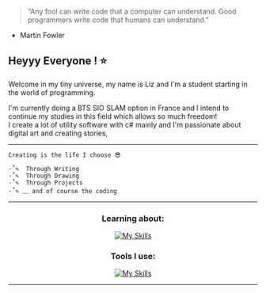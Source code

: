 > “Any fool can write code that a computer can understand. Good programmers write code that humans can understand.”
   - Martin Fowler

  
## Heyyy Everyone ! ⭐
Welcome in my tiny universe, my name is Liz and I'm a student starting in the world of programming.    

I'm currently doing a BTS SIO SLAM option in France and I intend to continue my studies in this field
which allows so much freedom!  
I create a lot of utility software with c# mainly and I'm passionate about digital art and creating stories, 

---------------------------------------------------


	Creating is the life I choose 😎

	·˚✎  Through Writing  
	·˚✎  Through Drawing  
	·˚✎  Through Projects  
	·˚✎ ﹏ and of course the coding  



-------------------------------------------------
<div align="center">

### Learning about:
[![My Skills](https://skillicons.dev/icons?i=cs,dotnet,py,html,css)](https://skillicons.dev)  

### Tools I use:
[![My Skills](https://skillicons.dev/icons?i=git,unity,vscode,visualstudio,pycharm,wordpress)](https://skillicons.dev)

</div>

-------------------------------
